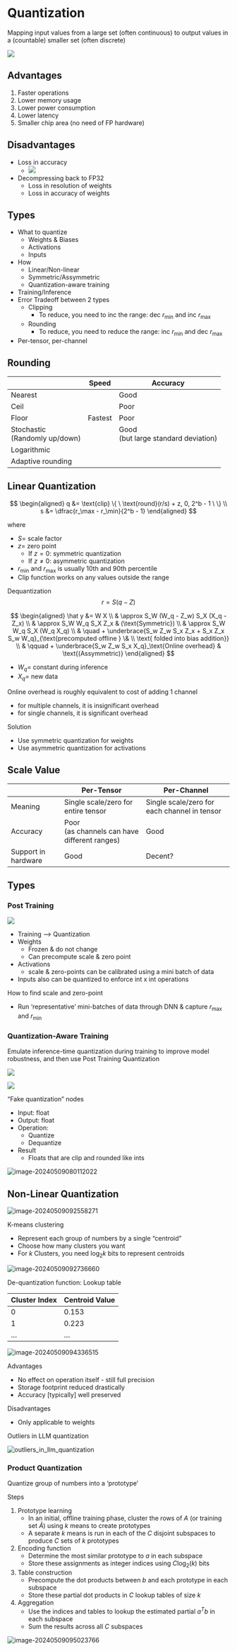 # Quantization

Mapping input values from a large set (often continuous) to output values in a (countable) smaller set (often discrete)

![](assets/quantization.png)

## Advantages

1. Faster operations
2. Lower memory usage
3. Lower power consumption
4. Lower latency
5. Smaller chip area (no need of FP hardware)

## Disadvantages
- Loss in accuracy
	- ![](assets/quantization_loss_in_accuracy.png)
- Decompressing back to FP32
	- Loss in resolution of weights
	- Loss in accuracy of weights

## Types

- What to quantize
	- Weights & Biases
	- Activations
	- Inputs
- How
	- Linear/Non-linear
	- Symmetric/Assymmetric
	- Quantization-aware training
- Training/Inference
- Error
  Tradeoff between 2 types
  - Clipping
    - To reduce, you need to inc the range: dec $r_\min$ and inc $r_\max$
  - Rounding
    - To reduce, you need to reduce the range: inc $r_\min$ and dec $r_\max$
- Per-tensor, per-channel

## Rounding

|                                    | Speed   | Accuracy                                 |
| ---------------------------------- | ------- | ---------------------------------------- |
| Nearest                            |         | Good                                     |
| Ceil                               |         | Poor                                     |
| Floor                              | Fastest | Poor                                     |
| Stochastic<br />(Randomly up/down) |         | Good<br />(but large standard deviation) |
| Logarithmic                        |         |                                          |
| Adaptive rounding                  |         |                                          |

## Linear Quantization

$$
\begin{aligned}
q
&= \text{clip} \{
\
\text{round}(r/s) + z,
0,
2^b - 1
\
\} \\
s &= \dfrac{r_\max - r_\min}{2^b - 1}
\end{aligned}
$$

where

- $S =$ scale factor
- $z =$ zero point
  - If $z=0:$ symmetric quantization
  - If $z \ne 0:$ asymmetric quantization
- $r_\min$ and $r_\max$ is usually 10th and 90th percentile
- Clip function works on any values outside the range

Dequantization
$$
r = S(q - Z)
$$

$$
\begin{aligned}
\hat y
&= W X \\
& \approx S_W (W_q - Z_w) S_X (X_q -Z_x) \\
& \approx S_W W_q S_X Z_x & (\text{Symmetric}) \\
& \approx S_W W_q S_X (W_q X_q) \\ & \quad + \underbrace{S_w Z_w S_x Z_x + S_x Z_x S_w W_q}_{\text{precomputed offline } \& \\ \text{ folded into bias addition}}
\\ & \qquad  +
\underbrace{S_w Z_w S_x X_q}_\text{Online overhead} & \text{(Assymmetric)}
\end{aligned}
$$

- $W_q =$ constant during inference
- $X_q =$ new data

Online overhead is roughly equivalent to cost of adding 1 channel

- for multiple channels, it is insignificant overhead
- for single channels, it is significant overhead

Solution

- Use symmetric quantization for weights
- Use asymmetric quantization for activations

## Scale Value

|                     | Per-Tensor                                        | Per-Channel                                  |
| ------------------- | ------------------------------------------------- | -------------------------------------------- |
| Meaning             | Single scale/zero for entire tensor               | Single scale/zero for each channel in tensor |
| Accuracy            | Poor<br />(as channels can have different ranges) | Good                                         |
| Support in hardware | Good                                              | Decent?                                      |

## Types

### Post Training

![](assets/quantization-1.png)

- Training –> Quantization
- Weights
  - Frozen & do not change
  - Can precompute scale & zero point
- Activations
  - scale & zero-points can be calibrated using a mini batch of data
- Inputs also can be quantized to enforce int x int operations

How to find scale and zero-point

- Run ‘representative’ mini-batches of data through DNN & capture $r_\max$ and $r_\min$

### Quantization-Aware Training

Emulate inference-time quantization during training to improve model robustness, and then use Post Training Quantization

![](assets/post_training_quantization_cause_of_problems.png)

![](assets/quantization_aware_training.png)

“Fake quantization” nodes

- Input: float
- Output: float
- Operation:
  - Quantize
  - Dequantize
- Result
  - Floats that are clip and rounded like ints

![image-20240509080112022](./assets/image-20240509080112022.png)

## Non-Linear Quantization

![image-20240509092558271](./assets/image-20240509092558271.png)

K-means clustering

- Represent each group of numbers by a single “centroid”
- Choose how many clusters you want
- For $k$ Clusters, you need $\log_2 k$ bits to represent centroids

![image-20240509092736660](./assets/image-20240509092736660.png)

De-quantization function: Lookup table

| Cluster Index | Centroid Value |
| ------------- | -------------- |
| 0             | 0.153          |
| 1             | 0.223          |
| …             | …              |

![image-20240509094336515](./assets/image-20240509094336515.png)

Advantages

- No effect on operation itself - still full precision
- Storage footprint reduced drastically
- Accuracy [typically] well preserved

Disadvantages

- Only applicable to weights

Outliers in LLM quantization

![outliers_in_llm_quantization](./assets/image-20240509094650200.png)

### Product Quantization

Quantize group of numbers into a ‘prototype’

Steps

1. Prototype learning
   - In an initial, offline training phase, cluster the rows of $A$ (or training set $\tilde A$) using $k$ means to create prototypes
   - A separate $k$ means is run in each of the $C$ disjoint subspaces to produce $C$ sets of $k$ prototypes
2. Encoding function
   - Determine the most similar prototype to $a$ in each subspace
   - Store these assignments as integer indices using $C \log_2 (k)$ bits
3. Table construction
   - Precompute the dot products between $b$ and each prototype in each subspace
   - Store these partial dot products in $C$ lookup tables of size $k$
4. Aggregation
   - Use the indices and tables to lookup the estimated partial $a^T b$ in each subspace
   - Sum the results across all $C$ subspaces

![image-20240509095023766](./assets/image-20240509095023766.png)

